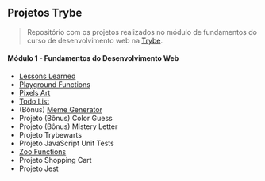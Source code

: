 ## Projetos Trybe

> Repositório com os projetos realizados no módulo de fundamentos do curso de desenvolvimento web na [Trybe](https://www.betrybe.com/).

#### Módulo 1 - Fundamentos do Desenvolvimento Web

- [Lessons Learned](./01.lessons-learned/)
- [Playground Functions](./02.playground-functions/)
- [Pixels Art](./03.pixel-art/)
- [Todo List](./04.todo-list/)
- (Bônus) [Meme Generator](05.meme-generator/)
- Projeto (Bônus) Color Guess
- Projeto (Bônus) Mistery Letter
- Projeto Trybewarts
- Projeto JavaScript Unit Tests
- [Zoo Functions](./10.zoo-functions/)
- Projeto Shopping Cart
- Projeto Jest
